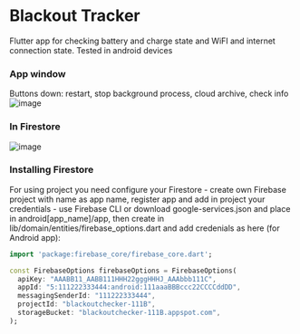 # Blackout Tracker
Flutter app for checking battery and charge state and WiFI and internet connection state. Tested in android devices

### App window

Buttons down: restart, stop background process, cloud archive, check info
![image](https://user-images.githubusercontent.com/91286611/207553296-b317fb1c-1551-4774-b4e3-ddc4e51a8b95.png)


### In Firestore
![image](https://user-images.githubusercontent.com/91286611/207553435-af910d7d-dc5e-4cef-8ed8-cfc4fae49c2b.png)

### Installing Firestore
For using project you need configure your Firestore - create own Firebase project with name as app name, register app and add in project your credentials - use Firebase CLI or download google-services.json and place in android[app_name]/app, then create in lib/domain/entities/firebase_options.dart and add credenials as here (for Android app):
```dart
import 'package:firebase_core/firebase_core.dart';

const FirebaseOptions firebaseOptions = FirebaseOptions(
  apiKey: "AAABB11_AABB111HHH22gggHHHJ_AAAbbb111C",
  appId: "5:111222333444:android:111aaaBBBccc22CCCCddDD",
  messagingSenderId: "111222333444",
  projectId: "blackoutchecker-111B",
  storageBucket: "blackoutchecker-111B.appspot.com",
);
```

